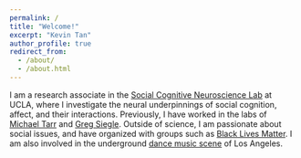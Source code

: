 ```yaml
---
permalink: /
title: "Welcome!"
excerpt: "Kevin Tan"
author_profile: true
redirect_from: 
  - /about/
  - /about.html
---
```

I am a research associate in the [Social Cognitive Neuroscience Lab](http://www.scn.ucla.edu) at UCLA, where I investigate the neural underpinnings of social cognition, affect, and their interactions. Previously, I have worked in the labs of [Michael Tarr](http://tarrlab.org) and [Greg Siegle](http://www.wpic.pitt.edu/research/pican/). Outside of science, I am passionate about social issues, and have organized with groups such as [Black Lives Matter](https://blacklivesmatter.com/). I am also involved in the underground [dance music scene](https://www.kcet.org/shows/real-scenes/episodes/los-angeles) of Los Angeles.